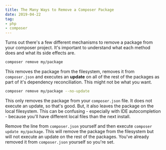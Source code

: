 ```yaml
---
title: The Many Ways to Remove a Composer Package
date: 2019-04-22
tag:
- php
- composer
---
```

Turns out there's a few different mechanisms to remove a package from your composer project.  It's important to understand what each method does and what its side effects are.

<!--more-->

```bash
composer remove my/package
```

This removes the package from the filesystem, removes it from `composer.json` and executes an **update** on all of the rest of the packages as part of it's dependency reconciliation.  This might not be what you want.

```bash
composer remove my/package --no-update
```

This only removes the package from your `composer.json` file.  It does not execute an update, so that's good.  But, it also leaves the package on the local filesystem.  This can be confusing - especially with IDE autocompletion - because you'll have different local files than the next install.

Remove the line from `composer.json` yourself and then execute `composer update my/package`.  This will remove the package from the filesystem but will not execute an update on the rest of the packages. You've already removed it from `composer.json` yourself so you're set.
